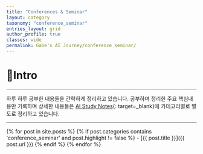 ```yaml
---
title: "Conferences & Seminar"
layout: category
taxonomy: "conference_seminar"
entries_layout: grid
author_profile: true
classes: wide
permalink: Gabe's AI Journey/conference_seminar/
---
```


# 📌Intro
---
하루 하루 공부한 내용들을 간략하게 정리하고 있습니다. 공부하며 정리한 주요 핵심내용만 기록하며 상세한 내용들은 [AI Study Notes](https://kimgabe.github.io/personal_study/){: target=_blank}에 카테고리별로 별도로 정리하고 있습니다.

---


{% for post in site.posts %}
  {% if post.categories contains 'conference_seminar' and post.highlight != false %}
    - [{{ post.title }}]({{ post.url }})
  {% endif %}
{% endfor %}
